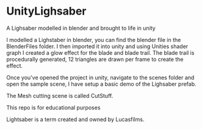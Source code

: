 # UnityLighsaber
A Lighsaber modelled in blender and brought to life in unity
 
I modelled a Lighstaber in blender, you can find the blender file in the BlenderFiles folder. I then imported it into unity and using Unities shader graph I created a glow effect for the blade and blade trail. The blade trail is procedurally generated, 12 triangles are drawn per frame to create the effect.

Once you've opened the project in unity, navigate to the scenes folder and open the sample scene, I have setup a basic demo of the Lighsaber prefab.

The Mesh cutting scene is called CutStuff. 

This repo is for educational purposes 

Lightsaber is a term created and owned by Lucasfilms.
